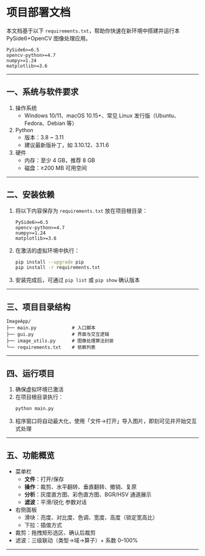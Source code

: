 # 项目部署文档

本文档基于以下 `requirements.txt`，帮助你快速在新环境中搭建并运行本 PySide6+OpenCV 图像处理应用。

```text
PySide6>=6.5
opencv-python>=4.7
numpy>=1.24
matplotlib>=3.6
```

---

## 一、系统与软件要求

1. 操作系统  
   - Windows 10/11、macOS 10.15+、常见 Linux 发行版（Ubuntu、Fedora、Debian 等）  
2. Python  
   - 版本：3.8 ~ 3.11  
   - 建议最新版补丁，如 3.10.12、3.11.6  
3. 硬件  
   - 内存：至少 4 GB，推荐 8 GB  
   - 磁盘：≥200 MB 可用空间

---


## 二、安装依赖

1. 将以下内容保存为 `requirements.txt` 放在项目根目录：  
   ```text
   PySide6>=6.5
   opencv-python>=4.7
   numpy>=1.24
   matplotlib>=3.6
   ```
2. 在激活的虚拟环境中执行：  
   ```bash
   pip install --upgrade pip
   pip install -r requirements.txt
   ```
3. 安装完成后，可通过 `pip list` 或 `pip show` 确认版本

---

## 三、项目目录结构

```
ImageApp/
├── main.py             # 入口脚本
├── gui.py              # 界面与交互逻辑
├── image_utils.py      # 图像处理算法封装
└── requirements.txt    # 依赖列表
```

---

## 四、运行项目

1. 确保虚拟环境已激活  
2. 在项目根目录执行：  
   ```bash
   python main.py
   ```
3. 程序窗口将自动最大化，使用「文件→打开」导入图片，即刻可见并开始交互式处理

---

## 五、功能概览

- 菜单栏  
  - **文件**：打开/保存  
  - **操作**：裁剪、水平翻转、垂直翻转、撤销、复原  
  - **分析**：灰度直方图、彩色直方图、BGR/HSV 通道展示  
  - **滤波**：平滑/锐化 参数对话  
- 右侧面板  
  - 滑块：亮度、对比度、色调、宽度、⾼度（锁定宽高比）  
  - 下拉：插值方式  
- 裁剪：拖拽矩形选区、确认后裁剪  
- 滤波：三级联动（类型→域→算子）+ 系数 0–100%

---
